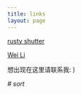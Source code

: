 ```yaml
---
title: links
layout: page
---
```


[rusty shutter](http://lhzhang.com/)

[Wei Li](http://liweithu.me/)

想出现在这里请联系我: )

*# sort*
